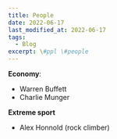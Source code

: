 ```yaml
---
title: People
date: 2022-06-17
last_modified_at: 2022-06-17
tags:
  - Blog
excerpt: \#ppl \#people 
---
```


**Economy**: 
- Warren Buffett 
- Charlie Munger

**Extreme sport**
- Alex Honnold (rock climber)

